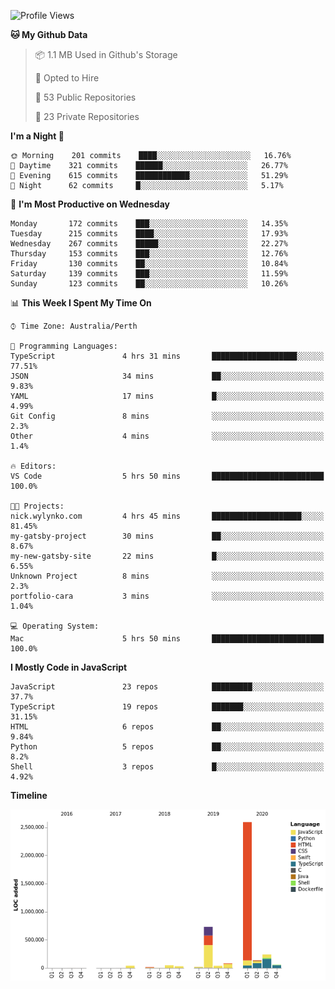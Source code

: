 <!--START_SECTION:waka-->
![Profile Views](http://img.shields.io/badge/Profile%20Views-0-blue)

**🐱 My Github Data** 

> 📦 1.1 MB Used in Github's Storage 
 > 
> 💼 Opted to Hire
 > 
> 📜 53 Public Repositories
 > 
> 🔑 23 Private Repositories 

**I'm a Night 🦉** 

```text
🌞 Morning    201 commits    ████░░░░░░░░░░░░░░░░░░░░░   16.76% 
🌆 Daytime    321 commits    ██████░░░░░░░░░░░░░░░░░░░   26.77% 
🌃 Evening    615 commits    ████████████░░░░░░░░░░░░░   51.29% 
🌙 Night      62 commits     █░░░░░░░░░░░░░░░░░░░░░░░░   5.17%

```
📅 **I'm Most Productive on Wednesday** 

```text
Monday       172 commits    ███░░░░░░░░░░░░░░░░░░░░░░   14.35% 
Tuesday      215 commits    ████░░░░░░░░░░░░░░░░░░░░░   17.93% 
Wednesday    267 commits    █████░░░░░░░░░░░░░░░░░░░░   22.27% 
Thursday     153 commits    ███░░░░░░░░░░░░░░░░░░░░░░   12.76% 
Friday       130 commits    ██░░░░░░░░░░░░░░░░░░░░░░░   10.84% 
Saturday     139 commits    ███░░░░░░░░░░░░░░░░░░░░░░   11.59% 
Sunday       123 commits    ██░░░░░░░░░░░░░░░░░░░░░░░   10.26%

```


📊 **This Week I Spent My Time On** 

```text
⌚︎ Time Zone: Australia/Perth

💬 Programming Languages: 
TypeScript               4 hrs 31 mins       ███████████████████░░░░░░   77.51% 
JSON                     34 mins             ██░░░░░░░░░░░░░░░░░░░░░░░   9.83% 
YAML                     17 mins             █░░░░░░░░░░░░░░░░░░░░░░░░   4.99% 
Git Config               8 mins              ░░░░░░░░░░░░░░░░░░░░░░░░░   2.3% 
Other                    4 mins              ░░░░░░░░░░░░░░░░░░░░░░░░░   1.4%

🔥 Editors: 
VS Code                  5 hrs 50 mins       █████████████████████████   100.0%

🐱‍💻 Projects: 
nick.wylynko.com         4 hrs 45 mins       ████████████████████░░░░░   81.45% 
my-gatsby-project        30 mins             ██░░░░░░░░░░░░░░░░░░░░░░░   8.67% 
my-new-gatsby-site       22 mins             █░░░░░░░░░░░░░░░░░░░░░░░░   6.55% 
Unknown Project          8 mins              ░░░░░░░░░░░░░░░░░░░░░░░░░   2.3% 
portfolio-cara           3 mins              ░░░░░░░░░░░░░░░░░░░░░░░░░   1.04%

💻 Operating System: 
Mac                      5 hrs 50 mins       █████████████████████████   100.0%

```

**I Mostly Code in JavaScript** 

```text
JavaScript               23 repos            █████████░░░░░░░░░░░░░░░░   37.7% 
TypeScript               19 repos            ███████░░░░░░░░░░░░░░░░░░   31.15% 
HTML                     6 repos             ██░░░░░░░░░░░░░░░░░░░░░░░   9.84% 
Python                   5 repos             ██░░░░░░░░░░░░░░░░░░░░░░░   8.2% 
Shell                    3 repos             █░░░░░░░░░░░░░░░░░░░░░░░░   4.92%

```


**Timeline**

![Chart not found](https://raw.githubusercontent.com/NWylynko/NWylynko/master/charts/bar_graph.png) 


<!--END_SECTION:waka-->
